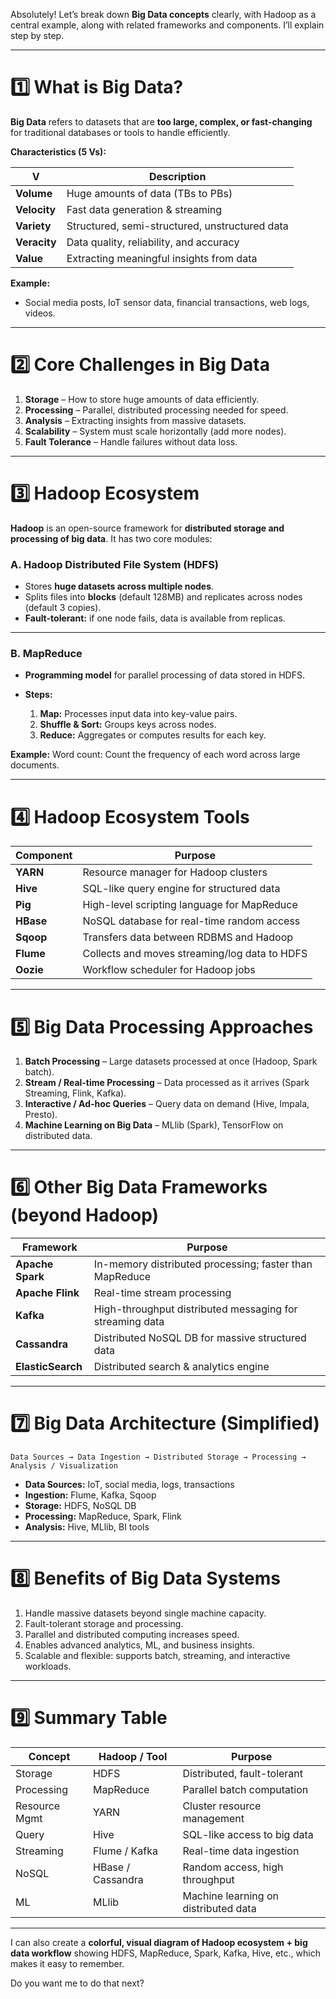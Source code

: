 Absolutely! Let’s break down **Big Data concepts** clearly, with Hadoop as a central example, along with related frameworks and components. I’ll explain step by step.

---

# **1️⃣ What is Big Data?**

**Big Data** refers to datasets that are **too large, complex, or fast-changing** for traditional databases or tools to handle efficiently.

**Characteristics (5 Vs):**

| V            | Description                                    |
| ------------ | ---------------------------------------------- |
| **Volume**   | Huge amounts of data (TBs to PBs)              |
| **Velocity** | Fast data generation & streaming               |
| **Variety**  | Structured, semi-structured, unstructured data |
| **Veracity** | Data quality, reliability, and accuracy        |
| **Value**    | Extracting meaningful insights from data       |

**Example:**

* Social media posts, IoT sensor data, financial transactions, web logs, videos.

---

# **2️⃣ Core Challenges in Big Data**

1. **Storage** – How to store huge amounts of data efficiently.
2. **Processing** – Parallel, distributed processing needed for speed.
3. **Analysis** – Extracting insights from massive datasets.
4. **Scalability** – System must scale horizontally (add more nodes).
5. **Fault Tolerance** – Handle failures without data loss.

---

# **3️⃣ Hadoop Ecosystem**

**Hadoop** is an open-source framework for **distributed storage and processing of big data**. It has two core modules:

### **A. Hadoop Distributed File System (HDFS)**

* Stores **huge datasets across multiple nodes**.
* Splits files into **blocks** (default 128MB) and replicates across nodes (default 3 copies).
* **Fault-tolerant:** if one node fails, data is available from replicas.

---

### **B. MapReduce**

* **Programming model** for parallel processing of data stored in HDFS.
* **Steps:**

  1. **Map:** Processes input data into key-value pairs.
  2. **Shuffle & Sort:** Groups keys across nodes.
  3. **Reduce:** Aggregates or computes results for each key.

**Example:** Word count: Count the frequency of each word across large documents.

---

# **4️⃣ Hadoop Ecosystem Tools**

| Component | Purpose                                       |
| --------- | --------------------------------------------- |
| **YARN**  | Resource manager for Hadoop clusters          |
| **Hive**  | SQL-like query engine for structured data     |
| **Pig**   | High-level scripting language for MapReduce   |
| **HBase** | NoSQL database for real-time random access    |
| **Sqoop** | Transfers data between RDBMS and Hadoop       |
| **Flume** | Collects and moves streaming/log data to HDFS |
| **Oozie** | Workflow scheduler for Hadoop jobs            |

---

# **5️⃣ Big Data Processing Approaches**

1. **Batch Processing** – Large datasets processed at once (Hadoop, Spark batch).
2. **Stream / Real-time Processing** – Data processed as it arrives (Spark Streaming, Flink, Kafka).
3. **Interactive / Ad-hoc Queries** – Query data on demand (Hive, Impala, Presto).
4. **Machine Learning on Big Data** – MLlib (Spark), TensorFlow on distributed data.

---

# **6️⃣ Other Big Data Frameworks (beyond Hadoop)**

| Framework         | Purpose                                                  |
| ----------------- | -------------------------------------------------------- |
| **Apache Spark**  | In-memory distributed processing; faster than MapReduce  |
| **Apache Flink**  | Real-time stream processing                              |
| **Kafka**         | High-throughput distributed messaging for streaming data |
| **Cassandra**     | Distributed NoSQL DB for massive structured data         |
| **ElasticSearch** | Distributed search & analytics engine                    |

---

# **7️⃣ Big Data Architecture (Simplified)**

```
Data Sources → Data Ingestion → Distributed Storage → Processing → Analysis / Visualization
```

* **Data Sources:** IoT, social media, logs, transactions
* **Ingestion:** Flume, Kafka, Sqoop
* **Storage:** HDFS, NoSQL DB
* **Processing:** MapReduce, Spark, Flink
* **Analysis:** Hive, MLlib, BI tools

---

# **8️⃣ Benefits of Big Data Systems**

1. Handle massive datasets beyond single machine capacity.
2. Fault-tolerant storage and processing.
3. Parallel and distributed computing increases speed.
4. Enables advanced analytics, ML, and business insights.
5. Scalable and flexible: supports batch, streaming, and interactive workloads.

---

# **9️⃣ Summary Table**

| Concept       | Hadoop / Tool     | Purpose                              |
| ------------- | ----------------- | ------------------------------------ |
| Storage       | HDFS              | Distributed, fault-tolerant          |
| Processing    | MapReduce         | Parallel batch computation           |
| Resource Mgmt | YARN              | Cluster resource management          |
| Query         | Hive              | SQL-like access to big data          |
| Streaming     | Flume / Kafka     | Real-time data ingestion             |
| NoSQL         | HBase / Cassandra | Random access, high throughput       |
| ML            | MLlib             | Machine learning on distributed data |

---

I can also create a **colorful, visual diagram of Hadoop ecosystem + big data workflow** showing HDFS, MapReduce, Spark, Kafka, Hive, etc., which makes it easy to remember.

Do you want me to do that next?
